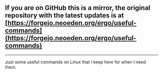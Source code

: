 ## If you are on GitHub this is a mirror, the original repository with the latest updates is at [https://forgejo.neoeden.org/ergo/useful-commands](https://forgejo.neoeden.org/ergo/useful-commands)
---

Just some useful commands on Linux that I keep here for when I need them.